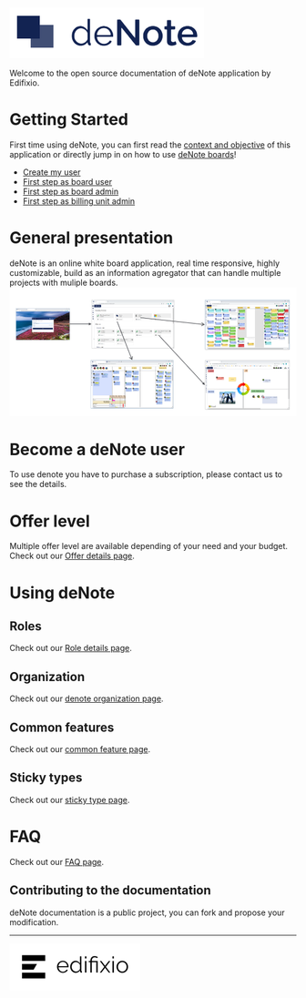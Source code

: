 

![deNote Logo](./assets/images/denote-logo.png)


Welcome to the open source documentation of deNote application by Edifixio.

# Getting Started
First time using deNote, you can first read the [context and objective](Context-and-objectives) of this application or directly jump in on how to use [deNote boards](Board)!
* [Create my user](new-user)
* [First step as board user](new-project-user)
* [First step as board admin](new-project-admin)
* [First step as billing unit admin](new-bu-admin)


# General presentation
deNote is an online white board application, real time responsive, highly customizable, build as an information agregator that can handle multiple projects with muliple boards.
![deNote Navigation](./assets/images/global-navigation.jpg)


# Become a deNote user
To use denote you have to purchase a subscription, please contact us to see the details.

# Offer level
Multiple offer level are available depending of your need and your budget.
Check out our [Offer details page](Offer-Detail).


# Using deNote

## Roles

Check out our [Role details page](Roles).

## Organization

Check out our [denote organization page](Organization).

## Common features

Check out our [common feature page](Common-Features).

## Sticky types

Check out our [sticky type page](Sticky-Types).

# FAQ

Check out our [FAQ page](FAQ).

## Contributing to the documentation
deNote documentation is a public project, you can fork and propose your modification.

---

[![Edifixio](./assets/images/edifixio-logo.png)](https://www.edifixio.com/)